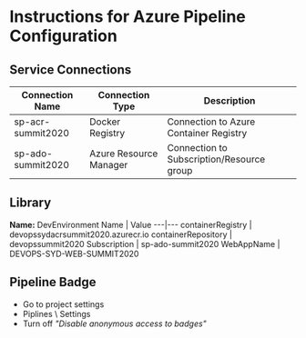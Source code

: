 # Instructions for Azure Pipeline Configuration

## Service Connections

Connection Name | Connection Type | Description
--- | --- | ---
sp-acr-summit2020 | Docker Registry | Connection to Azure Container Registry
sp-ado-summit2020 | Azure Resource Manager | Connection to Subscription/Resource group

## Library
**Name:** DevEnvironment
Name | Value
---|---
containerRegistry | devopssydacrsummit2020.azurecr.io
containerRepository | devopssummit2020
Subscription | sp-ado-summit2020
WebAppName | DEVOPS-SYD-WEB-SUMMIT2020

## Pipeline Badge

- Go to project settings
- Piplines \ Settings
- Turn off _"Disable anonymous access to badges"_